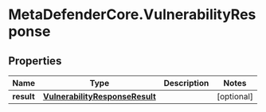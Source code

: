 # MetaDefenderCore.VulnerabilityResponse

## Properties

Name | Type | Description | Notes
------------ | ------------- | ------------- | -------------
**result** | [**VulnerabilityResponseResult**](VulnerabilityResponseResult.md) |  | [optional] 


